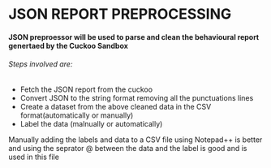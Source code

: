 # JSON REPORT PREPROCESSING

#### JSON preproessor will be used to parse and clean the behavioural report genertaed by the Cuckoo Sandbox

###### Steps involved are:
- Fetch the JSON report from the cuckoo
- Convert JSON to the string format removing all the punctuations lines 
- Create a dataset from the above cleaned data in the CSV format(automatically or manually)
- Label the data (malnually or automatically)

Manually adding the labels and data to a CSV file using Notepad++ is better and using the seprator @ between the data and the label is good and is used in this file
